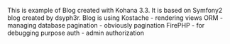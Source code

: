 This is example of Blog created with Kohana 3.3. It is based on Symfony2 blog created by dsyph3r. Blog is using
 Kostache - rendering views
 ORM - managing database
 pagination - obviously pagination
 FirePHP - for debugging purpose
 auth - admin authorization